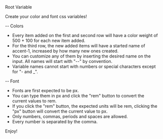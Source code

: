 Root Variable

Create your color and font css variables!

-- Colors

- Every item added on the first and second row will have a color weight of 500 + 100 for each new item added.
- For the third row, the new added items will have a started name of accent-1, increased by how many new ones created.
- You can customize any of them by inserting the desired name on the input. All names will start with "--" by convention.
- Variable names cannot start with numbers or special characters except for "- and _".

-- Font

- Fonts are first expected to be px.
- You can type them in px and click the "rem" button to convert the current values to rem.
- If you click the "rem" button, the expected units will be rem, clicking the "px" button will convert the current value to px.
- Only numbers, commas, periods and spaces are allowed.
- Every number is separated by the comma.

Enjoy!